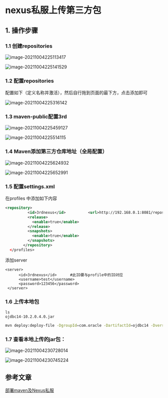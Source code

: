 # nexus私服上传第三方包

## 1. 操作步骤

### 1.1 创建repositories

![image-20211004225113417](https://abelsun-1256449468.cos.ap-beijing.myqcloud.com/image/image-20211004225113417.png)

![image-20211004225141529](https://abelsun-1256449468.cos.ap-beijing.myqcloud.com/image/image-20211004225141529.png)

### 1.2 配置repositories

配置如下（定义名称并激活），然后自行拖到页面的最下方，点击添加即可

![image-20211004225316142](https://abelsun-1256449468.cos.ap-beijing.myqcloud.com/image/image-20211004225316142.png)

### 1.3 maven-public配置3rd

![image-20211004225459127](https://abelsun-1256449468.cos.ap-beijing.myqcloud.com/image/image-20211004225459127.png)

![image-20211004225514115](https://abelsun-1256449468.cos.ap-beijing.myqcloud.com/image/image-20211004225514115.png)

### 1.4 Maven添加第三方仓库地址（全局配置）

![image-20211004225624932](https://abelsun-1256449468.cos.ap-beijing.myqcloud.com/image/image-20211004225624932.png)

![image-20211004225652991](https://abelsun-1256449468.cos.ap-beijing.myqcloud.com/image/image-20211004225652991.png)

### 1.5 配置settings.xml

在profiles 中添加如下内容

```xml
<repository>
          <id>3rdnexus</id>          <url>http://192.168.0.1:8081/repository/3rd/</url>
          <release>
            <enable>true</enable>
          </release>
          <snapshots>
            <enable>true</enable>
          </snapshots>
        </repository>
  </profiles>   
```

添加server

```
<server>
      <id>3rdnexus</id>      #此ID要与profile中的ID对应
      <username>test</username>
      <password>123456</password>
 </server>
```

### 1.6 上传本地包

```
ls
ojdbc14-10.2.0.4.0.jar
```

```sh
mvn deploy:deploy-file -DgroupId=com.oracle -DartifactId=ojdbc14 -Dversion=10.2.0.4.0 -Dpackaging=jar -Dfile=/Users/zsz/Project/software/jar/oracle/ojdbc14-10.2.0.4.0.jar -Durl=http://192.168.0.1:8081/repository/3rd/ -DrepositoryId=3rdnexus
```

### 1.7 **查看本地上传的jar包：**

![image-20211004230728014](https://abelsun-1256449468.cos.ap-beijing.myqcloud.com/image/image-20211004230728014.png)

![image-20211004230745224](https://abelsun-1256449468.cos.ap-beijing.myqcloud.com/image/image-20211004230745224.png)

## 参考文章

[部署maven及Nexus私服](https://cloud.tencent.com/developer/article/1623922)
